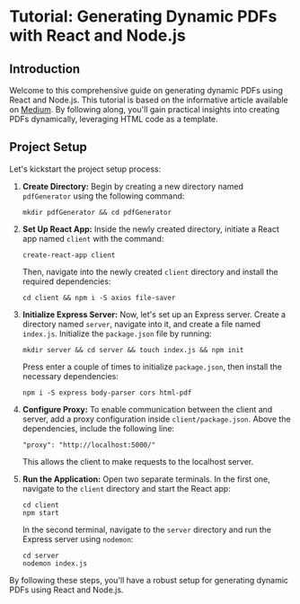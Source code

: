 # Tutorial: Generating Dynamic PDFs with React and Node.js

## Introduction

Welcome to this comprehensive guide on generating dynamic PDFs using React and Node.js. This tutorial is based on the informative article available on [Medium](https://medium.freecodecamp.org/how-to-generate-dynamic-pdfs-using-react-and-nodejs-eac9e9cb4dde). By following along, you'll gain practical insights into creating PDFs dynamically, leveraging HTML code as a template.

## Project Setup

Let's kickstart the project setup process:

1. **Create Directory:** Begin by creating a new directory named `pdfGenerator` using the following command:

    ```
    mkdir pdfGenerator && cd pdfGenerator
    ```

2. **Set Up React App:** Inside the newly created directory, initiate a React app named `client` with the command:

    ```
    create-react-app client
    ```

    Then, navigate into the newly created `client` directory and install the required dependencies:

    ```
    cd client && npm i -S axios file-saver
    ```

3. **Initialize Express Server:** Now, let's set up an Express server. Create a directory named `server`, navigate into it, and create a file named `index.js`. Initialize the `package.json` file by running:

    ```
    mkdir server && cd server && touch index.js && npm init
    ```

    Press enter a couple of times to initialize `package.json`, then install the necessary dependencies:

    ```
    npm i -S express body-parser cors html-pdf
    ```

4. **Configure Proxy:** To enable communication between the client and server, add a proxy configuration inside `client/package.json`. Above the dependencies, include the following line:

    ```
    "proxy": "http://localhost:5000/"
    ```

    This allows the client to make requests to the localhost server.

5. **Run the Application:** Open two separate terminals. In the first one, navigate to the `client` directory and start the React app:

    ```
    cd client
    npm start
    ```

    In the second terminal, navigate to the `server` directory and run the Express server using `nodemon`:

    ```
    cd server
    nodemon index.js
    ```

By following these steps, you'll have a robust setup for generating dynamic PDFs using React and Node.js.
